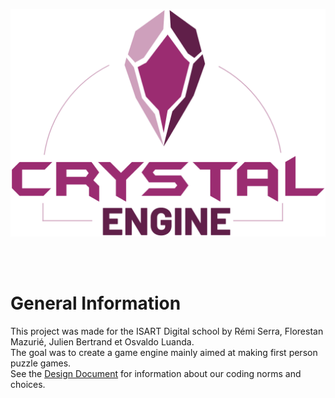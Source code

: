 <p align="center">
    <img src="Documentation/Resources/Header.png">
</p>
<br><br>

# General Information

This project was made for the ISART Digital school by Rémi Serra, Florestan Mazurié, Julien Bertrand et Osvaldo Luanda. <br>
The goal was to create a game engine mainly aimed at making first person puzzle games. <br>
See the [Design Document](Documentation/DesignDocument.md) for information about our coding norms and choices.
